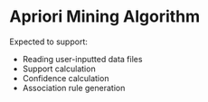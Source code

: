 # Apriori Mining Algorithm
Expected to support: 
- Reading user-inputted data files
- Support calculation
- Confidence calculation
- Association rule generation
